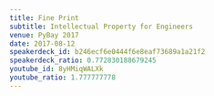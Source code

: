 ```yaml
---
title: Fine Print
subtitle: Intellectual Property for Engineers
venue: PyBay 2017
date: 2017-08-12
speakerdeck_id: b246ecf6e0444f6e8eaf73689a1a21f2
speakerdeck_ratio: 0.772830188679245
youtube_id: 8yHMiqWALXk
youtube_ratio: 1.777777778
---
```

